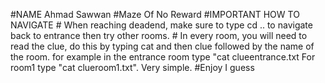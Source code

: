 #NAME Ahmad Sawwan
#Maze Of No Reward
#IMPORTANT HOW TO NAVIGATE
	# When reaching deadend, make sure to type cd .. to navigate back to entrance then try 
other rooms. 
	# In every room, you will need to read the clue, do this by typing cat and then clue 
followed by the name of the room. for example in the entrance room type "cat clueentrance.txt  For 
room1 type "cat clueroom1.txt". Very simple. 
	#Enjoy I guess
